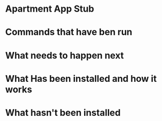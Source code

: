 # Apartment App Stub

# Commands that have ben run

# What needs to happen next

# What Has been installed and how it works

# What hasn't been installed